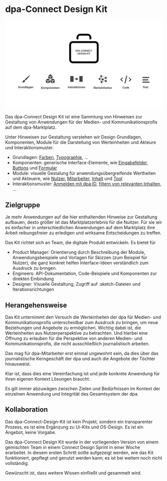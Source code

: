 # dpa-Connect Design Kit

![](./keyvisual.jpg)

Das dpa-Connect Design Kit ist eine Sammlung von Hinweisen zur Gestaltung von Anwendungen für der Medien- und Kommunikationsprofis auf dem dpa-Marktplatz.

Unter Hinweisen zur Gestaltung verstehen wir Design Grundlagen, Komponenten, Module für die Darstellung von Werteinheiten und Akteure und Interaktionsmuster.

- Grundlagen: [Farben](grundlagen/farben.md), [Typographie](grundlagen/typography.md), …
- Komponenten: generische Interface-Elemente, wie [Eingabefelder](komponenten/form.md), [Buttons](komponenten/buttons.md) und [Formular](komponenten/beispiel.md)
- Module: visuelle Gestalung für anwendungsübergreifende Wertheiten und Akteuere, wie [Nutzer](werteinheiten-und-akteure/nutzer.md), [Mitarbeiter](werteinheiten-und-akteure/mitarbeiter.md), [Inhalt](werteinheiten-und-akteure/inhalt.md) und [Tool](werteinheiten-und-akteure/tool.md)
- Interaktionsmuster: [Anmelden mit dpa·ID](interaktionen/anmelden-mit-dpa-id.md), [filtern von relevanten Inhalten](interaktionen/wiederholt-relevantes-finden.md), …

## Zielgruppe

Je mehr Anwendungen auf die hier enthaltenden Hinweise zur Gestaltung aufbauen, desto größer ist das Marktplatzerlebnis für die Nuitzer. Für sie wir es einfacher in unterschiedlichen Anwendungen auf dem Marktplatz ihre Arbeit reibungsfreier zu erledigen und wirksame Entscheidungen zu treffen.

Das Kit richtet sich an Team, die digitale Produkt entwickeln. Es bietet für

- Product Manager: Orientierung durch Beschreibung der Module, Anwendungsbeispiele und Vorlagen für Skizzen (zum Beispiel für Nutzer), die ganz konkret helfen Interface-Ideen verständlich zum Ausdruck zu bringen.
- Engineers: API-Dokumentation, Code-Beispiele und Komponenten zur direkten Einbindung
- Designer: Visuelle Gestaltung, Zugriff auf .sketch-Dateien und Iterationsrichtungen

## Herangehensweise

Das Kit unternimmt den Versuch die Werteinheiten der dpa für Medien- und Kommunikationsprofis unterscheidbar zum Ausdruck zu bringen, um neue Beziehungen und Angebote zu ermöglichen. Wichtig dabei ist, die Werteinheiten aus Nutzerperspektive zu betrachten. Und hierbei eine Öffnung zu erlauben für die Perspektive von anderen Medien- und Kommunikationsprofis, die nicht ausschließlich journalistisch arbeiten.

Das mag für dpa-Mitarbeiter  erst  einmal ungewohnt sein,  da dies über das journalistische Kerngeschäft der dpa  und auch die Angebote der Töchter hinausweist.

Klar ist, dass dies eine Vereinfachung ist und jede konkrete Anwendung für ihren eigenen  Kontext Lösungen braucht.

Es gilt immer abzuwägen zwischen Zielen und Bedürfnissen im Kontext der einzelnen Anwendung und Integrität des Gesamtsystem der dpa.

## Kollaboration

Das dpa-Connect-Design-Kit ist kein Projekt, sondern ein transparenter Prozess, es ist eine Ergänzung zu Ui-Kits und OS-Design. Es ist ein Angebot, keine Vorgabe.

Das dpa-Connect Design Kit wurde in der vorliegenden Version von einem gemischten Team in einem Connect Design Sprint in einer Woche erarbeitet. In diesem ersten Schritt sollte aufgezeigt werden, wie das Kit funktioniert, gepflegt und genutzt werden kann; es ist bei weitem noch nicht vollständig.

Gewünscht ist, dass weitere Wissen einfließt und gesammelt wird.



